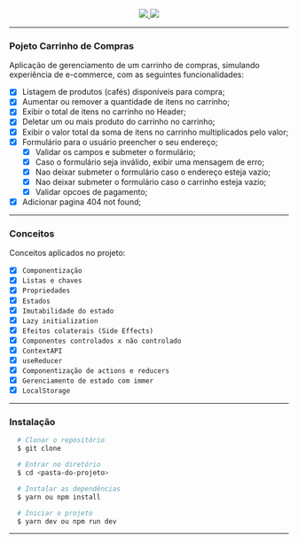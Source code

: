 <p align="center">
  <a href="mailto:bortolettohenrique@gmail.com" target="_blank">
    <img src="https://img.shields.io/badge/gmail-red?style=flat&logo=gmail&labelColor=white">
  </a>
  <a href="https://www.linkedin.com/in/henriquebortoletto/" target="_blank">
    <img src="https://img.shields.io/badge/linkedin-blue?style=flat&logo=linkedin&labelColor=blue">
  </a>
</p>

---

### Pojeto Carrinho de Compras

Aplicação de gerenciamento de um carrinho de compras, simulando experiência de e-commerce, com as seguintes funcionalidades:

- [x] Listagem de produtos (cafés) disponíveis para compra;
- [x] Aumentar ou remover a quantidade de itens no carrinho;
- [x] Exibir o total de itens no carrinho no Header;
- [x] Deletar um ou mais produto do carrinho no carrinho;
- [x] Exibir o valor total da soma de itens no carrinho multiplicados pelo valor;
- [x] Formulário para o usuário preencher o seu endereço;
  - [x] Validar os campos e submeter o formulário;
  - [x] Caso o formulário seja inválido, exibir uma mensagem de erro;
  - [x] Nao deixar submeter o formulário caso o endereço esteja vazio;
  - [x] Nao deixar submeter o formulário caso o carrinho esteja vazio;
  - [x] Validar opcoes de pagamento;
- [x] Adicionar pagina 404 not found;

---

### Conceitos

Conceitos aplicados no projeto:

- [x] `Componentização`
- [x] `Listas e chaves`
- [x] `Propriedades`
- [x] `Estados`
- [x] `Imutabilidade do estado`
- [x] `Lazy initialization`
- [x] `Efeitos colaterais (Side Effects)`
- [x] `Componentes controlados x não controlado`
- [x] `ContextAPI`
- [x] `useReducer`
- [x] `Componentização de actions e reducers`
- [x] `Gerenciamento de estado com immer`
- [x] `LocalStorage`

---

### Instalação

```bash
  # Clonar o repositório
  $ git clone

  # Entrar no diretório
  $ cd <pasta-do-projeto>

  # Instalar as dependências
  $ yarn ou npm install

  # Iniciar o projeto
  $ yarn dev ou npm run dev
```

---
